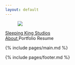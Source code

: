 ```yaml
---
layout: default
---
```


<div class="container is-max-desktop">
  <nav class="navbar" role="navigation" aria-label="main navigation" data-target="primary-navigation">
    <div class="navbar-brand">
      <a class="navbar-item" href="{{site.baseurl}}/">
        <figure class="image is-32x32" style="top: 0.25rem;">
          <img src="{{site.baseurl}}/assets/images/favicon.png" />
        </figure>
        <span class="title is-size-4">Sleeping King Studios</span>
      </a>
      <a role="button" class="navbar-burger" aria-label="menu" aria-expanded="false">
        <span aria-hidden="true"></span>
        <span aria-hidden="true"></span>
        <span aria-hidden="true"></span>
        <span aria-hidden="true"></span>
      </a>
    </div>
    <div id="primary-navigation" class="navbar-menu">
      <div class="navbar-start">
        <a href="{{site.baseurl}}/about" class="navbar-item">
          About
        </a>
        <a class="navbar-item">
          Portfolio
        </a>
        <a class="navbar-item">
          Resume
        </a>
      </div>
    </div>
  </nav>
</div>

{% include pages/main.md %}

{% include pages/footer.md %}
